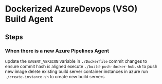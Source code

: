 # Dockerized AzureDevops (VSO) Build Agent

## Steps

### When there is a new Azure Pipelines Agent
update the `$AGENT_VERSION` variable in `./Dockerfile`
commit changes to ensure commit hash is aligned
execute `./build-push-docker-hub.sh` to push new image
delete existing build server container instances in azure
run `./create-instance.sh` to create new build servers
